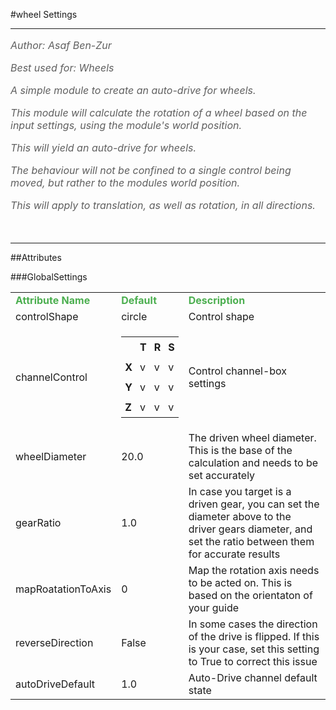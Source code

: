 <body>
#wheel Settings
<hr width = 100%>
<font color = #5f5f5f size = 3pt>
<i>
Author: Asaf Ben-Zur <br>
Best used for: Wheels <br>
A simple module to create an auto-drive for wheels. <br>
This module will calculate the rotation of a wheel based on the input settings, using the module's world position. <br>
This will yield an auto-drive for wheels. <br>
The behaviour will not be confined to a single control being moved, but rather to the modules world position. <br>
This will apply to translation, as well as rotation, in all directions. <br>
</i>
<br>
</font>
<hr width = 100%>
##Attributes
</table></font>
###GlobalSettings
<table><tr><td><b><font size = 3pt color = #4caf50>Attribute Name</td><td><font color = #4caf50><b>Default</td><td><font color = #4caf50><b>Description</td></tr>
<tr><td>controlShape</td>
<td>circle</td>
<td>Control shape</td></tr>
<tr><td>channelControl</td>
<td>
<font size = 2pt>
<table><tr><td style="padding:6px"></td>
<td style="padding:6px"><b>T</b></td>
<td style="padding:6px"><b>R</b></td>
<td style="padding:6px"><b>S</b></td>
</tr>
<tr><td style="padding:6px"><b>X</b></td>
<td style="padding:6px">v</td>
<td style="padding:6px">v</td>
<td style="padding:6px">v</td>
</tr>
<tr><td style="padding:6px"><b>Y</b></td>
<td style="padding:6px">v</td>
<td style="padding:6px">v</td>
<td style="padding:6px">v</td>
</tr>
<tr><td style="padding:6px"><b>Z</b></td>
<td style="padding:6px">v</td>
<td style="padding:6px">v</td>
<td style="padding:6px">v</td>
</tr>
</table>
</font>
</td>
<td>Control channel-box settings</td></tr>
<tr><td>wheelDiameter</td>
<td>20.0</td>
<td>The driven wheel diameter. This is the base of the calculation and needs to be set accurately</td></tr>
<tr><td>gearRatio</td>
<td>1.0</td>
<td>In case you target is a driven gear, you can set the diameter above to the driver gears diameter, and set the ratio between them for accurate results</td></tr>
<tr><td>mapRoatationToAxis</td>
<td>0</td>
<td>Map the rotation axis needs to be acted on. This is based on the orientaton of your guide</td></tr>
<tr><td>reverseDirection</td>
<td>False</td>
<td>In some cases the direction of the drive is flipped. If this is your case, set this setting to True to correct this issue</td></tr>
<tr><td>autoDriveDefault</td>
<td>1.0</td>
<td>Auto-Drive channel default state</td></tr>
</table></font>
